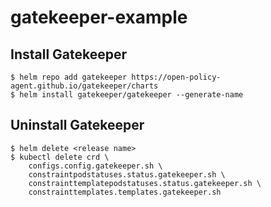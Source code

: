 # gatekeeper-example

## Install Gatekeeper

```
$ helm repo add gatekeeper https://open-policy-agent.github.io/gatekeeper/charts
$ helm install gatekeeper/gatekeeper --generate-name
```

## Uninstall Gatekeeper

```
$ helm delete <release name>
$ kubectl delete crd \
    configs.config.gatekeeper.sh \
    constraintpodstatuses.status.gatekeeper.sh \
    constrainttemplatepodstatuses.status.gatekeeper.sh \
    constrainttemplates.templates.gatekeeper.sh
```
